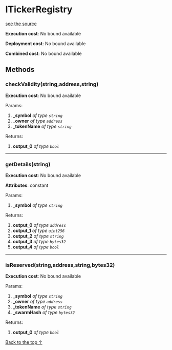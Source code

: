 # ITickerRegistry
[see the source](git+https://github.com/PolymathNetwork/polymath-core/tree/master//Users/satyamagrawal/Repositories/polymath-core_v2/contracts/interfaces/ITickerRegistry.sol)


**Execution cost**: No bound available

**Deployment cost**: No bound available

**Combined cost**: No bound available




## Methods
### checkValidity(string,address,string)


**Execution cost**: No bound available


Params:

1. **_symbol** *of type `string`*
2. **_owner** *of type `address`*
3. **_tokenName** *of type `string`*

Returns:


1. **output_0** *of type `bool`*

--- 
### getDetails(string)


**Execution cost**: No bound available

**Attributes**: constant


Params:

1. **_symbol** *of type `string`*

Returns:


1. **output_0** *of type `address`*
2. **output_1** *of type `uint256`*
3. **output_2** *of type `string`*
4. **output_3** *of type `bytes32`*
5. **output_4** *of type `bool`*

--- 
### isReserved(string,address,string,bytes32)


**Execution cost**: No bound available


Params:

1. **_symbol** *of type `string`*
2. **_owner** *of type `address`*
3. **_tokenName** *of type `string`*
4. **_swarmHash** *of type `bytes32`*

Returns:


1. **output_0** *of type `bool`*

[Back to the top ↑](#itickerregistry)
